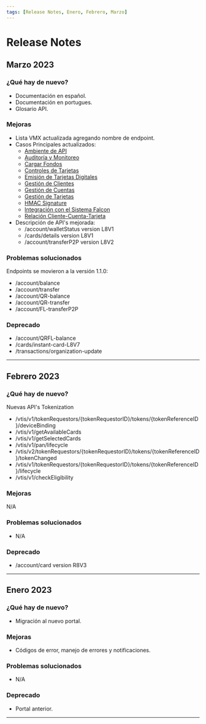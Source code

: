 ```yaml
---
tags: [Release Notes, Enero, Febrero, Marzo]
---
```


# Release Notes

## Marzo 2023

### ¿Qué hay de nuevo?

- Documentación en español.
- Documentación en portugues.
- Glosario API.

### Mejoras

- Lista VMX actualizada agregando nombre de endpoint.
- Casos Principales actualizados:
  - [Ambiente de API](?path=docs/spanish/casos-principales/ambiente-api.md)
  - [Auditoría y Monitoreo](?path=docs/spanish/casos-principales/auditoria.md)
  - [Cargar Fondos](?path=docs/spanish/casos-principales/cargas.md)
  - [Controles de Tarjetas](?path=docs/spanish/casos-principales/controles-tarjeta.md)
  - [Emisión de Tarjetas Digitales](?path=docs/spanish/casos-principales/emision-tarjetas.md)
  - [Gestión de Clientes](?path=docs/spanish/casos-principales/gestion-clientes.md)
  - [Gestión de Cuentas](?path=docs/spanish/casos-principales/gestion-cuentas.md)
  - [Gestión de Tarjetas](?path=docs/spanish/casos-principales/gestion-tarjetas.md)
  - [HMAC Signature](?path=docs/spanish/casos-principales/hmac.md)
  - [Integración con el Sistema Falcon](?path=docs/spanish/casos-principales/integracion-falcon.md)
  - [Relación Cliente-Cuenta-Tarjeta](?path=docs/spanish/casos-principales/relacion.md)
- Descripción de API's mejorada:
  - /account/walletStatus version L8V1
  - /cards/details version L8V1
  - /account/transferP2P version L8V2

### Problemas solucionados

Endpoints se movieron a la versión 1.1.0:

- /account/balance
- /account/transfer
- /account/QR-balance
- /account/QR-transfer
- /account/FL-transferP2P

### Deprecado

- /account/QRFL-balance
- /cards/instant-card-L8V7
- /transactions/organization-update

---


## Febrero 2023

### ¿Qué hay de nuevo?

Nuevas API's Tokenization

- /vtis/v1/tokenRequestors/{tokenRequestorID}/tokens/{tokenReferenceID}/deviceBinding
- /vtis/v1/getAvailableCards
- /vtis/v1/getSelectedCards
- /vtis/v1/pan/lifecycle
- /vtis/v2/tokenRequestors/{tokenRequestorID}/tokens/{tokenReferenceID}/tokenChanged
- /vtis/v1/tokenRequestors/{tokenRequestorID}/tokens/{tokenReferenceID}/lifecycle
- /vtis/v1/checkEligibility

### Mejoras

N/A

### Problemas solucionados

- N/A

### Deprecado

- /account/card version R8V3

---

## Enero 2023

### ¿Qué hay de nuevo?

- Migración al nuevo portal.

### Mejoras

- Códigos de error, manejo de errores y notificaciones.

### Problemas solucionados

- N/A

### Deprecado

- Portal anterior.

---
